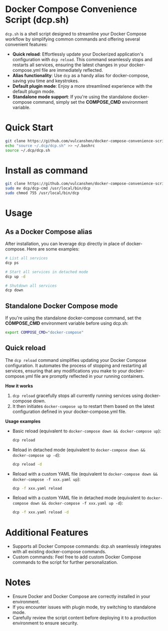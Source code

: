 # Docker Compose Convenience Script (dcp.sh)

`dcp.sh` is a shell script designed to streamline your Docker Compose workflow by simplifying common commands and offering several convenient features:

- **Quick reload**: Effortlessly update your Dockerized application's configuration with `dcp reload`. This command seamlessly stops and restarts all services, ensuring the latest changes in your docker-compose.yml file are immediately reflected.
- **Alias functionality**: Use `dcp` as a handy alias for docker-compose, saving you time and keystrokes.
- **Default plugin mode**: Enjoy a more streamlined experience with the default plugin mode.
- **Standalone mode support**: If you're using the standalone docker-compose command, simply set the **COMPOSE_CMD** environment variable.

# Quick Start

```sh
git clone https://github.com/vulcanshen/docker-compose-convenience-script.git ~/.dcp
echo "source ~/.dcp/dcp.sh" >> ~/.bashrc
source ~/.dcp/dcp.sh
```

# Install as command

```sh
git clone https://github.com/vulcanshen/docker-compose-convenience-script.git dcp
sudo mv dcp/dcp-cmd /usr/local/bin/dcp
sudo chmod 755 /usr/local/bin/dcp
```

# Usage

## As a Docker Compose alias

After installation, you can leverage dcp directly in place of docker-compose. Here are some examples:

```sh
# List all services
dcp ps

# Start all services in detached mode
dcp up -d

# Shutdown all services
dcp down
```

## Standalone Docker Compose mode

If you're using the standalone docker-compose command, set the **COMPOSE_CMD** environment variable before using dcp.sh:

```sh
export COMPOSE_CMD="docker-compose"
```

## Quick reload

The `dcp reload` command simplifies updating your Docker Compose configuration. 
It automates the process of stopping and restarting all services, 
ensuring that any modifications you make to your docker-compose.yml file are promptly reflected 
in your running containers.

**How it works**

1. `dcp reload` gracefully stops all currently running services using docker-compose down.
2. It then initiates `docker-compose up` to restart them based on the latest configuration defined in your docker-compose.yml file.

**Usage examples**

- Basic reload (equivalent to `docker-compose down && docker-compose up`):

    ```sh
    dcp reload
    ```

- Reload in detached mode (equivalent to `docker-compose down && docker-compose up -d`):

    ```sh
    dcp reload -d
    ```

- Reload with a custom YAML file (equivalent to `docker-compose down && docker-compose -f xxx.yaml up`):

    ```sh
    dcp -f xxx.yaml reload
    ```

- Reload with a custom YAML file in detached mode (equivalent to `docker-compose down && docker-compose -f xxx.yaml up -d`):

    ```sh
    dcp -f xxx.yaml reload -d
    ```

# Additional Features

- Supports all Docker Compose commands: dcp.sh seamlessly integrates with all existing docker-compose commands.
- Custom commands: Feel free to add custom Docker Compose commands to the script for further personalization.

# Notes

- Ensure Docker and Docker Compose are correctly installed in your environment.
- If you encounter issues with plugin mode, try switching to standalone mode.
- Carefully review the script content before deploying it to a production environment to ensure security.
